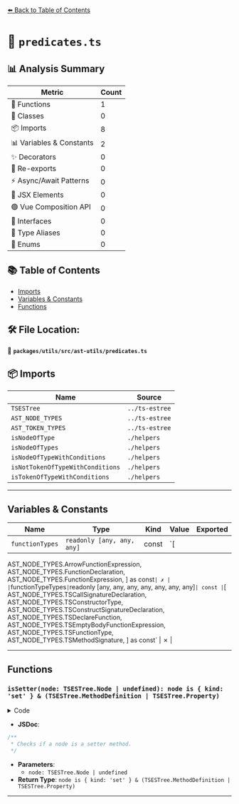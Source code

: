 [⬅️ Back to Table of Contents](../../../../index.md)

# 📄 `predicates.ts`

## 📊 Analysis Summary

| Metric | Count |
|--------|-------|
| 🔧 Functions | 1 |
| 🧱 Classes | 0 |
| 📦 Imports | 8 |
| 📊 Variables & Constants | 2 |
| ✨ Decorators | 0 |
| 🔄 Re-exports | 0 |
| ⚡ Async/Await Patterns | 0 |
| 💠 JSX Elements | 0 |
| 🟢 Vue Composition API | 0 |
| 📐 Interfaces | 0 |
| 📑 Type Aliases | 0 |
| 🎯 Enums | 0 |

## 📚 Table of Contents

- [Imports](#imports)
- [Variables & Constants](#variables-constants)
- [Functions](#functions)

## 🛠️ File Location:
📂 **`packages/utils/src/ast-utils/predicates.ts`**

## 📦 Imports

| Name | Source |
|------|--------|
| `TSESTree` | `../ts-estree` |
| `AST_NODE_TYPES` | `../ts-estree` |
| `AST_TOKEN_TYPES` | `../ts-estree` |
| `isNodeOfType` | `./helpers` |
| `isNodeOfTypes` | `./helpers` |
| `isNodeOfTypeWithConditions` | `./helpers` |
| `isNotTokenOfTypeWithConditions` | `./helpers` |
| `isTokenOfTypeWithConditions` | `./helpers` |


---

## Variables & Constants

| Name | Type | Kind | Value | Exported |
|------|------|------|-------|----------|
| `functionTypes` | `readonly [any, any, any]` | const | `[
  AST_NODE_TYPES.ArrowFunctionExpression,
  AST_NODE_TYPES.FunctionDeclaration,
  AST_NODE_TYPES.FunctionExpression,
] as const` | ✗ |
| `functionTypeTypes` | `readonly [any, any, any, any, any, any, any]` | const | `[
  AST_NODE_TYPES.TSCallSignatureDeclaration,
  AST_NODE_TYPES.TSConstructorType,
  AST_NODE_TYPES.TSConstructSignatureDeclaration,
  AST_NODE_TYPES.TSDeclareFunction,
  AST_NODE_TYPES.TSEmptyBodyFunctionExpression,
  AST_NODE_TYPES.TSFunctionType,
  AST_NODE_TYPES.TSMethodSignature,
] as const` | ✗ |


---

## Functions

### `isSetter(node: TSESTree.Node | undefined): node is { kind: 'set' } & (TSESTree.MethodDefinition | TSESTree.Property)`

<details><summary>Code</summary>

```ts
export function isSetter(
  node: TSESTree.Node | undefined,
): node is { kind: 'set' } & (TSESTree.MethodDefinition | TSESTree.Property) {
  return (
    !!node &&
    (node.type === AST_NODE_TYPES.MethodDefinition ||
      node.type === AST_NODE_TYPES.Property) &&
    node.kind === 'set'
  );
}
```
</details>

- **JSDoc**:
```ts
/**
 * Checks if a node is a setter method.
 */
```

- **Parameters**:
  - `node: TSESTree.Node | undefined`
- **Return Type**: `node is { kind: 'set' } & (TSESTree.MethodDefinition | TSESTree.Property)`

---